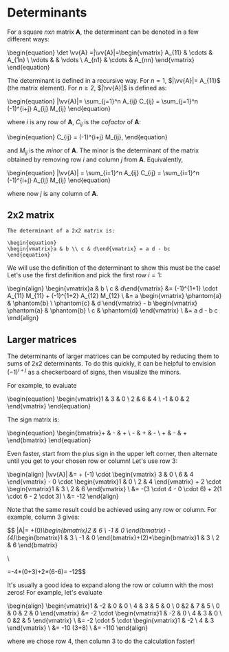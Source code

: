 # Determinants

For a square *n*x*n* matrix **A**, the determinant can be denoted in a few
different ways:

\begin{equation}
\det \vv{A} =|\vv{A}|=\begin{vmatrix}
A_{11} & \cdots & A_{1n} \\
\vdots &     & \vdots \\
A_{n1} & \cdots & A_{nn}
\end{vmatrix}
\end{equation}

The determinant is defined in a recursive way. For $n=1$, $|\vv{A}|= A_{11}$
(the matrix element). For $n \ge 2$, $|\vv{A}|$ is defined as:

\begin{equation}
|\vv{A}|= \sum_{j=1}^n A_{ij} C_{ij} = \sum_{j=1}^n (-1)^{i+j} A_{ij} M_{ij}
\end{equation}

where *i* is any row of **A**, $C_{ij}$ is the *cofactor* of **A**:

\begin{equation}
C_{ij} = (-1)^{i+j} M_{ij},
\end{equation}

and $M_{ij}$ is the *minor* of **A**. The minor is the determinant of the matrix
obtained by removing row *i* and column *j* from **A**. Equivalently,

\begin{equation}
|\vv{A}| = \sum_{i=1}^n A_{ij} C_{ij} = \sum_{i=1}^n (-1)^{i+j} A_{ij} M_{ij}
\end{equation}

where now *j* is any column of **A**.

## 2x2 matrix

```{topic} 2x2 determinant
The determinant of a 2x2 matrix is:

\begin{equation}
\begin{vmatrix}a & b \\ c & d\end{vmatrix} = a d - bc
\end{equation}
```

We will use the definition of the determinant to show this must be the case!
Let's use the first definition and pick the first row $i=1$:

\begin{align}
\begin{vmatrix}a & b \\ c & d\end{vmatrix}
&= (-1)^{1+1} \cdot A_{11} M_{11} + (-1)^{1+2} A_{12} M_{12} \\
&= a \begin{vmatrix} \phantom{a} & \phantom{b} \\ \phantom{c} & d \end{vmatrix} -
 b \begin{vmatrix} \phantom{a} & \phantom{b} \\ c & \phantom{d} \end{vmatrix} \\
&= a d - b c
\end{align}

## Larger matrices

The determinants of larger matrices can be computed by reducing them to sums
of 2x2 determinants. To do this quickly, it can be helpful to envision
$(-1)^{i+j}$ as a checkerboard of signs, then visualize the minors.

For example, to evaluate

\begin{equation}
\begin{vmatrix}1 & 3 & 0 \\ 2 & 6 & 4 \\ -1 & 0 & 2 \end{vmatrix}
\end{equation}

The sign matrix is:

\begin{equation}
\begin{bmatrix}+ & - & + \\ - & + & - \\ + & - & + \end{bmatrix}
\end{equation}

Even faster, start from the plus sign in the upper left corner, then alternate
until you get to your chosen row or column! Let's use row 3:

\begin{align}
|\vv{A}| &= + (-1) \cdot \begin{vmatrix} 3 & 0 \\ 6 & 4 \end{vmatrix} -
 0 \cdot \begin{vmatrix}1 & 0 \\ 2 & 4 \end{vmatrix} +
 2 \cdot \begin{vmatrix}1 & 3 \\ 2 & 6 \end{vmatrix} \\
 &= -(3 \cdot 4 - 0 \cdot 6) + 2(1 \cdot 6 - 2 \cdot 3) \\
 &= -12
\end{align}

Note that the same result could be achieved using any row or column. For
example, column 3 gives:

$$ |A|= +(0)*\begin{bmatrix}2 & 6 \\ -1 & 0 \end{bmatrix} -(4)*\begin{bmatrix}1 & 3 \\ -1 & 0 \end{bmatrix}+(2)*\begin{bmatrix}1 & 3 \\ 2 & 6 \end{bmatrix} 

\\

=-4*(0+3)+2*(6-6)= -12$$

It's usually a good idea to expand along the row or column with the most zeros!
For example, let's evaluate

\begin{align}
\begin{vmatrix}1 & -2 & 0 & 0 \\ 4 & 3 & 5 & 0 \\ 0 &2 & 7 & 5 \\ 0 & 0 & 2 & 0 \end{vmatrix}
&= -2 \cdot \begin{vmatrix}1 & -2 & 0 \\ 4 & 3 & 0 \\ 0 &2 & 5 \end{vmatrix} \\
&= -2 \cdot 5 \cdot \begin{vmatrix}1 & -2 \\ 4 & 3 \end{vmatrix} \\
&= -10 (3+8) \\
&= -110
\end{align}

where we chose row 4, then column 3 to do the calculation faster!
